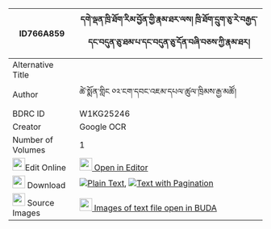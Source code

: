 |ID766A859|དགེ་ལྡན་ཁྲི་ཐོག་རིམ་བྱོན་གྱི་རྣམ་ཐར་ལས། ཁྲི་ཐོག་དྲུག་ཅུ་རེ་བརྒྱད་དང་བདུན་ཅུ་ཐམ་པ་དང་བདུན་ཅུ་དོན་བཞི་བཅས་ཀྱི་རྣམ་ཐར། 
| --- | --- 
|Alternative Title |
|Author| ཚེ་སྨོན་གླིང ༠༢་ངག་དབང་འཇམ་དཔལ་ཚུལ་ཁྲིམས་རྒྱ་མཚོ།
|BDRC ID | W1KG25246
|Creator | Google OCR
|Number of Volumes| 1
|<img width="25" src="https://img.icons8.com/color/25/000000/edit-property.png">Edit Online| [<img width="25" src="https://avatars.githubusercontent.com/u/45091458?s=200&v=4"> Open in Editor](http://editor.openpecha.org/ID766A859)
|<img width="25" src="https://img.icons8.com/fluent/48/000000/download-2.png"/>  Download | [![](https://img.icons8.com/color/20/000000/txt.png)Plain Text](https://github.com/Openpecha/ID766A859/releases/download/v2/ge_den_tri_tokrim_jon_gyi_namt_plain_ID766A859.zip), [![](https://img.icons8.com/color/20/000000/txt.png)Text with Pagination](https://github.com/Openpecha/ID766A859/releases/download/v2/ge_den_tri_tokrim_jon_gyi_namt_pages_ID766A859.zip)
|<img width="25" src="https://img.icons8.com/plasticine/100/000000/pictures-folder.png"/>  Source Images | [<img width="25" src="https://library.bdrc.io/icons/BUDA-small.svg"> Images of text file open in BUDA](https://library.bdrc.io/show/bdr:W1KG25246)